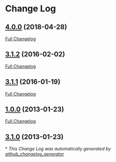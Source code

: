 # Change Log

## [4.0.0](https://github.com/gordonbanderson/weboftalent-portlets/tree/4.0.0) (2018-04-28)
[Full Changelog](https://github.com/gordonbanderson/weboftalent-portlets/compare/3.1.2...4.0.0)

## [3.1.2](https://github.com/gordonbanderson/weboftalent-portlets/tree/3.1.2) (2016-02-02)
[Full Changelog](https://github.com/gordonbanderson/weboftalent-portlets/compare/3.1.1...3.1.2)

## [3.1.1](https://github.com/gordonbanderson/weboftalent-portlets/tree/3.1.1) (2016-01-19)
[Full Changelog](https://github.com/gordonbanderson/weboftalent-portlets/compare/1.0.0...3.1.1)

## [1.0.0](https://github.com/gordonbanderson/weboftalent-portlets/tree/1.0.0) (2013-01-23)
[Full Changelog](https://github.com/gordonbanderson/weboftalent-portlets/compare/3.1.0...1.0.0)

## [3.1.0](https://github.com/gordonbanderson/weboftalent-portlets/tree/3.1.0) (2013-01-23)


\* *This Change Log was automatically generated by [github_changelog_generator](https://github.com/skywinder/Github-Changelog-Generator)*